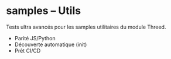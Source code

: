 # samples – Utils

Tests ultra avancés pour les samples utilitaires du module Threed.
- Parité JS/Python
- Découverte automatique (init)
- Prêt CI/CD
